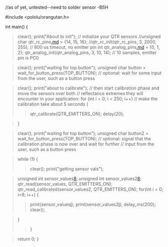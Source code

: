 //as of yet, untested--need to solder sensor -BSH


#include <pololu/orangutan.h>

int main()
{
> clear();
> print("About to init");
> // initialize your QTR sensors
> //unsigned char qtr\_rc\_pins[.md](.md) = {14, 15, 16};
> //qtr\_rc\_init(qtr\_rc\_pins, 3, 2000, 255);  // 800 us timeout, no emitter pin
> int qtr\_analog\_pins[.md](.md) = {0, 1, 2};
> qtr\_analog\_init(qtr\_analog\_pins, 3, 10, 14); // 10 samples, emitter pin is PC0

> clear();
> print("waiting for top button");
> unsigned char button = wait\_for\_button\_press(TOP\_BUTTON);
> // optional: wait for some input from the user, such as  a button press

> clear();
> print("about to calibrate");
> // then start calibration phase and move the sensors over both
> // reflectance extremes they will encounter in your application:
> for (int i = 0; i < 250; i++)  // make the calibration take about 5 seconds
> {
> > qtr\_calibrate(QTR\_EMITTERS\_ON);
> > delay(20);

> }

> clear();
> print("waiting for top button");
> unsigned char button2 = wait\_for\_button\_press(TOP\_BUTTON);
> // optional: signal that the calibration phase is now over and wait for further
> // input from the user, such as a button press

> while (1)
> {
> > clear();
> > print("getting sensor vals");


> unsigned int sensor\_values[8](8.md);
> unsigned int sensor\_values2[8](8.md);
> qtr\_read(sensor\_values, QTR\_EMITTERS\_ON);
> qtr\_read\_calibrated(sensor\_values2, QTR\_EMITTERS\_ON);
> for(int i = 0; i<8; i++)
> {
> > print(sensor\_values[i](i.md));
> > print(sensor\_values2[i](i.md));
> > delay\_ms(200);
> > clear();

> }
> > }


> return 0;
}